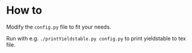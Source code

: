 # How to

Modify the `config.py` file to fit your needs.

Run with e.g. `./printYieldstable.py config.py` to print yieldstable to tex file.